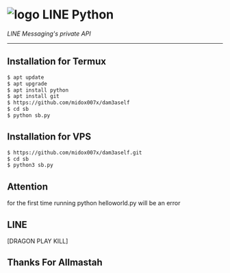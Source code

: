 # ![logo](LINE-sm.png) LINE Python

*LINE Messaging's private API*

----

## Installation for Termux

```sh
$ apt update
$ apt upgrade
$ apt install python
$ apt install git
$ https://github.com/midox007x/dam3aself
$ cd sb
$ python sb.py
```

## Installation for VPS

```sh
$ https://github.com/midox007x/dam3aself.git
$ cd sb
$ python3 sb.py
```

## Attention

for the first time running python helloworld.py will be an error

## LINE
[DRAGON PLAY KILL]

## Thanks For Allmastah
